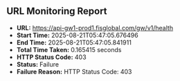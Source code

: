 ## URL Monitoring Report

- **URL:** https://api-gw1-prod1.fisglobal.com/gw/v1/health
- **Start Time:** 2025-08-21T05:47:05.676496
- **End Time:** 2025-08-21T05:47:05.841911
- **Total Time Taken:** 0.165415 seconds
- **HTTP Status Code:** 403
- **Status:** Failure
- **Failure Reason:** HTTP Status Code: 403

